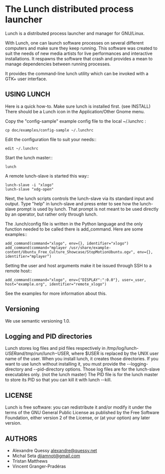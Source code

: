 # The Lunch distributed process launcher

Lunch is a distributed process launcher and manager for GNU/Linux.

With Lunch, one can launch software processes on several different computers
and make sure they keep running. This software was created to suit the needs
of new media artists for live performances and interactive installations.
It respawns the software that crash and provides a mean to manage
dependencies between running processes.

It provides the command-line lunch utility which can be invoked with a GTK+
user interface.


## USING LUNCH

Here is a quick how-to. Make sure lunch is installed first. (see INSTALL)
There should be a Lunch icon in the Application/Other Gnome menu.

Copy the "config-sample" example config file to the local ~/.lunchrc :

```
cp doc/examples/config-sample ~/.lunchrc
```

Edit the configuration file to suit your needs::

```
edit ~/.lunchrc
```

Start the lunch master::

```
lunch
```

A remote lunch-slave is started this way::

```
lunch-slave -i "xlogo"
lunch-slave "xdg-open"
```

Next, the lunch scripts controls the lunch-slave via its standard input and output. Type "help" in lunch-slave and press enter to see how the lunch-slave prompt is used by lunch. That prompt is not meant to be used directly by an operator, but rather only through lunch.

The .lunch/config file is written in the Python language and the only function needed to be called there is add_command. Here are some examples::

```
add_command(command="xlogo", env={}, identifier="xlogo")
add_command(command="mplayer /usr/share/example-content/Ubuntu_Free_Culture_Showcase/StopMotionUbuntu.ogv", env={}, identifier="mplayer")
```

Setting the user and host arguments make it be issued through SSH to a remote host::
 
```
add_command(command="xlogo", env={"DISPLAY":":0.0"}, user=_user, host="example.org", identifier="remote_xlogo")
```

See the examples for more information about this.


## Versioning

We use semantic versioning 1.0.


## Logging and PID directories

Lunch stores log files and pid files respectively in /tmp/log/lunch-$USER and /tmp/run/lunch-$USER, where $USER is
replaced by the UNIX user name of the user. When you install lunch, it creates those directories. If you want to use
lunch without installing it, you must provide the --logging-directory and --pid-directory options. Those log files
are for the lunch-slave executables only. (not the lunch master) The PID file is for the lunch master to store its
PID so that you can kill it with lunch --kill.


## LICENSE

Lunch is free software: you can redistribute it and/or modify it under the terms of the GNU General Public License
as published by the Free Software Foundation, either version 2 of the License, or (at your option) any later version.


## AUTHORS


- Alexandre Quessy <alexandre@quessy.net>
- Michal Seta <djiamnot@gmail.com>
- Tristan Matthews
- Vincent Granger-Pradéras

